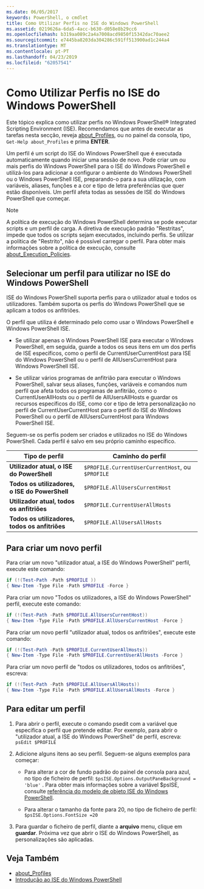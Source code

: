 ```yaml
---
ms.date: 06/05/2017
keywords: PowerShell, o cmdlet
title: Como Utilizar Perfis no ISE do Windows PowerShell
ms.assetid: 0219626a-6da5-4acc-b630-d058e8b29cc6
ms.openlocfilehash: b319aa089c2a4a7008acd9850f15342dac70aee2
ms.sourcegitcommit: e7445ba8203da304286c591ff513900ad1c244a4
ms.translationtype: MT
ms.contentlocale: pt-PT
ms.lasthandoff: 04/23/2019
ms.locfileid: "62057541"
---
```

# <a name="how-to-use-profiles-in-windows-powershell-ise"></a>Como Utilizar Perfis no ISE do Windows PowerShell

Este tópico explica como utilizar perfis no Windows PowerShell® Integrated Scripting Environment (ISE). Recomendamos que antes de executar as tarefas nesta secção, reveja [about_Profiles](/powershell/module/microsoft.powershell.core/about/about_profiles), ou no painel da consola, tipo, `Get-Help about_Profiles` e prima **ENTER**.

Um perfil é um script do ISE do Windows PowerShell que é executada automaticamente quando iniciar uma sessão de novo.  Pode criar um ou mais perfis do Windows PowerShell para o ISE do Windows PowerShell e utilizá-los para adicionar a configurar o ambiente do Windows PowerShell ou o Windows PowerShell ISE, preparando-o para a sua utilização, com variáveis, aliases, funções e a cor e tipo de letra preferências que quer estão disponíveis. Um perfil afeta todas as sessões de ISE do Windows PowerShell que começar.

> [!NOTE]
> A política de execução do Windows PowerShell determina se pode executar scripts e um perfil de carga. A diretiva de execução padrão "Restritas", impede que todos os scripts sejam executados, incluindo perfis. Se utilizar a política de "Restrito", não é possível carregar o perfil. Para obter mais informações sobre a política de execução, consulte [about_Execution_Policies](/powershell/module/microsoft.powershell.core/about/about_execution_policies).

## <a name="selecting-a-profile-to-use-in-the-windows-powershell-ise"></a>Selecionar um perfil para utilizar no ISE do Windows PowerShell

ISE do Windows PowerShell suporta perfis para o utilizador atual e todos os utilizadores. Também suporta os perfis do Windows PowerShell que se aplicam a todos os anfitriões.

O perfil que utiliza é determinado pelo como usar o Windows PowerShell e Windows PowerShell ISE.

- Se utilizar apenas o Windows PowerShell ISE para executar o Windows PowerShell, em seguida, guarde a todos os seus itens em um dos perfis de ISE específicos, como o perfil de CurrentUserCurrentHost para ISE do Windows PowerShell ou o perfil de AllUsersCurrentHost para Windows PowerShell ISE.

- Se utilizar vários programas de anfitrião para executar o Windows PowerShell, salvar seus aliases, funções, variáveis e comandos num perfil que afeta todos os programas de anfitrião, como o CurrentUserAllHosts ou o perfil de AllUsersAllHosts e guardar os recursos específicos do ISE, como cor e tipo de letra personalização no perfil de CurrentUserCurrentHost para o perfil do ISE do Windows PowerShell ou o perfil de AllUsersCurrentHost para Windows PowerShell ISE.

Seguem-se os perfis podem ser criados e utilizados no ISE do Windows PowerShell. Cada perfil é salvo em seu próprio caminho específico.

| Tipo de perfil | Caminho do perfil |
| --- | --- |
| **Utilizador atual, o ISE do PowerShell**| `$PROFILE.CurrentUserCurrentHost`, ou `$PROFILE` |
| **Todos os utilizadores, o ISE do PowerShell**| `$PROFILE.AllUsersCurrentHost` |
| **Utilizador atual, todos os anfitriões**| `$PROFILE.CurrentUserAllHosts` |
| **Todos os utilizadores, todos os anfitriões** | `$PROFILE.AllUsersAllHosts` |

## <a name="to-create-a-new-profile"></a>Para criar um novo perfil

Para criar um novo "utilizador atual, a ISE do Windows PowerShell" perfil, execute este comando:

```powershell
if (!(Test-Path -Path $PROFILE ))
{ New-Item -Type File -Path $PROFILE -Force }
```

Para criar um novo "Todos os utilizadores, a ISE do Windows PowerShell" perfil, execute este comando:

```powershell
if (!(Test-Path -Path $PROFILE.AllUsersCurrentHost))
{ New-Item -Type File -Path $PROFILE.AllUsersCurrentHost -Force }
```

Para criar um novo perfil "utilizador atual, todos os anfitriões", execute este comando:

```powershell
if (!(Test-Path -Path $PROFILE.CurrentUserAllHosts))
{ New-Item -Type File -Path $PROFILE.CurrentUserAllHosts -Force }
```

Para criar um novo perfil de "todos os utilizadores, todos os anfitriões", escreva:

```powershell
if (!(Test-Path -Path $PROFILE.AllUsersAllHosts))
{ New-Item -Type File -Path $PROFILE.AllUsersAllHosts -Force }
```

## <a name="to-edit-a-profile"></a>Para editar um perfil

1. Para abrir o perfil, execute o comando psedit com a variável que especifica o perfil que pretende editar. Por exemplo, para abrir o "utilizador atual, a ISE do Windows PowerShell" de perfil, escreva: `psEdit $PROFILE`

2. Adicione alguns itens ao seu perfil. Seguem-se alguns exemplos para começar:

   - Para alterar a cor de fundo padrão do painel de consola para azul, no tipo de ficheiro de perfil: `$psISE.Options.OutputPaneBackground = 'blue'` . Para obter mais informações sobre a variável $psISE, consulte [referência do modelo de objeto ISE do Windows PowerShell](object-model/The-ISE-Object-Model-Hierarchy.md).

   - Para alterar o tamanho da fonte para 20, no tipo de ficheiro de perfil: `$psISE.Options.FontSize =20`

3. Para guardar o ficheiro de perfil, diante a **arquivo** menu, clique em **guardar**. Próxima vez que abrir o ISE do Windows PowerShell, as personalizações são aplicadas.

## <a name="see-also"></a>Veja Também

- [about_Profiles](/powershell/module/microsoft.powershell.core/about/about_profiles)
- [Introdução ao ISE do Windows PowerShell](Introducing-the-Windows-PowerShell-ISE.md)